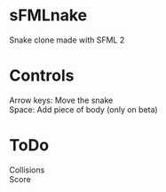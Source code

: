 sFMLnake
========
Snake clone made with SFML 2

Controls
========
Arrow keys: Move the snake<br/>Space: Add piece of body (only on beta)

ToDo
========
Collisions<br/>
Score
